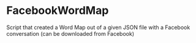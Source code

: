 # FacebookWordMap <br>
Script that created a Word Map out of a given JSON file with a Facebook conversation (can be downloaded from Facebook)
